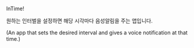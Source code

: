 InTime!

원하는 인터벌을 설정하면 해당 시각마다 음성알림을 주는 앱입니다.

(An app that sets the desired interval and gives a voice notification at that time.)
